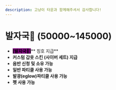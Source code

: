 ```yaml
---
description: 고냥이 타운과 함께해주셔서 감사합니다!
---
```


# 발자국🐾 (50000\~145000)

* <mark style="background-color:purple;">**\[발자국**</mark><mark style="background-color:purple;">🐾</mark><mark style="background-color:purple;">**]**</mark>** 칭호 지급**&#x20;
* **커스텀 갑옷 스킨 (사이버 세트) 지급**&#x20;
* **음반 신청 및 소유 가능**&#x20;
* **일반 파티클 사용 가능**&#x20;
* **발광(eglow)파티클 사용 가능**
* **펫 사용 가능**
